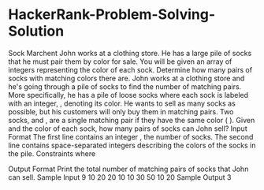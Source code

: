 # HackerRank-Problem-Solving-Solution
Sock Marchent
John works at a clothing store. He has a large pile of socks that he must pair them by color for sale.
You will be given an array of integers representing the color of each sock. Determine how many pairs of
socks with matching colors there are.
John works at a clothing store and he's going through a pile of socks to find the number of matching pairs.
More specifically, he has a pile of loose socks where each sock is labeled with an integer, , denoting
its color. He wants to sell as many socks as possible, but his customers will only buy them in matching
pairs. Two socks, and , are a single matching pair if they have the same color ( ).
Given and the color of each sock, how many pairs of socks can John sell?
Input Format
The first line contains an integer , the number of socks.
The second line contains space-separated integers describing the colors of the socks in the pile.
Constraints
where

Output Format
Print the total number of matching pairs of socks that John can sell.
Sample Input
9
10 20 20 10 10 30 50 10 20
Sample Output
3

